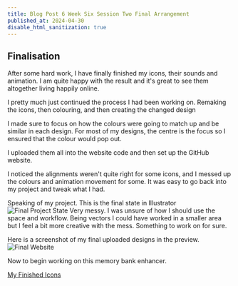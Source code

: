 ```yaml
---
title: Blog Post 6 Week Six Session Two Final Arrangement
published_at: 2024-04-30
disable_html_sanitization: true
---
```

## Finalisation
After some hard work, I have finally finished my icons, their sounds and animation. I am quite happy with the result and it's great to see them altogether living happily online.

I pretty much just continued the process I had been working on. Remaking the icons, then colouring, and then creating the changed design

I made sure to focus on how the colours were going to match up and be similar in each design. For most of my designs, the centre is the focus so I ensured that the colour would pop out.

I uploaded them all into the website code and then set up the GitHub website.

I noticed the alignments weren't quite right for some icons, and I messed up the colours and animation movement for some. It was easy to go back into my project and tweak what I had.

Speaking of my project. This is the final state in Illustrator
![Final Project State](/w06s2/final-proh.PNG)
Very messy. I was unsure of how I should use the space and workflow. Being vectors I could have worked in a smaller area but I feel a bit more creative with the mess. Something to work on for sure.

Here is a screenshot of my final uploaded designs in the preview.
![Final Website](/w06s2/so-far.PNG)

Now to begin working on this memory bank enhancer.

[My Finished Icons](https://aitcheno.github.io/Assignment-2/)